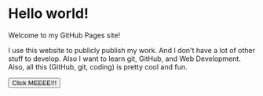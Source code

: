 <html>

<head>
    <link rel="icon" type="image/x-icon" href="favicon.ico">
</head>

<body>
    <h1>Hello world!</h1>
    <p>Welcome to my GitHub Pages site!</p>
    <p>I use this website to publicly publish my work. And I don't have a lot of other stuff to develop. Also I want to learn git, GitHub, and Web Development. Also, all this (GitHub, git, coding) is pretty cool and fun.</p>
    <button onclick="ClickMe()">Click MEEEE!!!</button>
    <script src="script.js"></script>
</body>

</html>
